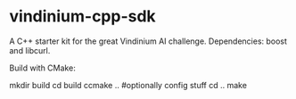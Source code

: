 vindinium-cpp-sdk
=================

A C++ starter kit for the great Vindinium AI challenge. Dependencies: boost and libcurl.

Build with CMake:

  mkdir build
  cd build
  ccmake .. #optionally config stuff
  cd ..
  make

